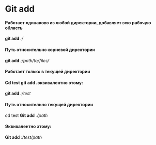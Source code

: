 # Git add 


#### Работает одинаково из любой директории, добавляет всю рабочую область
**git add** *:/*

#### Путь относительно корневой директории
**git add** *:/path/to/files/*

#### Работает только в текущей директории

#### Cd test git add .эквивалентно этому:
**git add** *:/test*

#### Путь относительно текущей директории
cd test
**Git add** *./path*

#### Эквивалентно этому:
**Git add** *:/test/path*